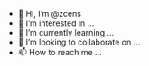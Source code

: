 - 👋 Hi, I’m @zcens
- 👀 I’m interested in ...
- 🌱 I’m currently learning ...
- 💞️ I’m looking to collaborate on ...
- 📫 How to reach me ...

<!---
zcens/zcens is a ✨ special ✨ repository because its `README.md` (this file) appears on your GitHub profile.
You can click the Preview link to take a look at your changes.
--->

